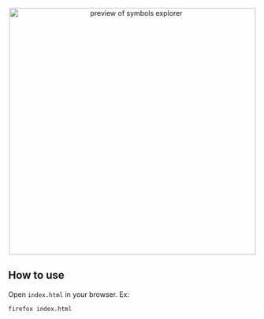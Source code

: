 <p align="center">
  <img alt="preview of symbols explorer" src="https://github.com/user-attachments/assets/deed094f-05af-4a59-92a1-78688d7a9330" width="500">
</p>

## How to use
Open `index.html` in your browser. Ex:
```
firefox index.html
```

